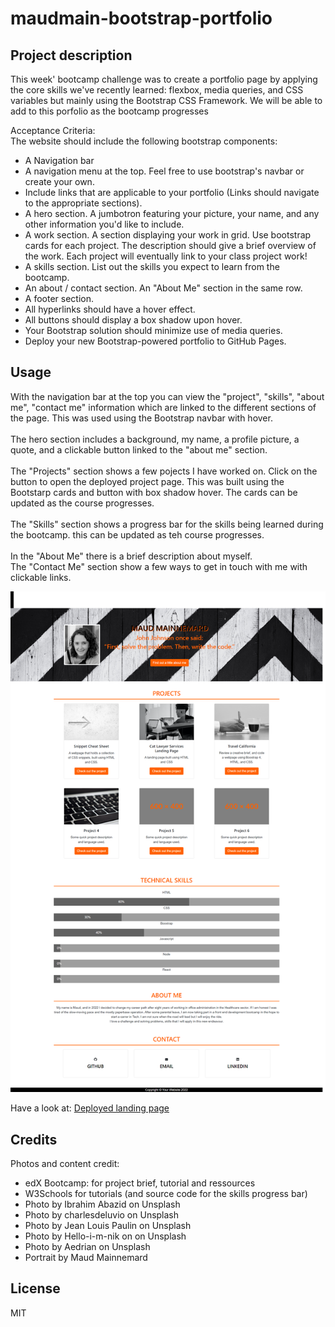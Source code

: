# maudmain-bootstrap-portfolio

## Project description
This week' bootcamp challenge was to create a portfolio page by applying the core skills we've recently learned: flexbox, media queries, and CSS variables but mainly using the Bootstrap CSS Framework. We will be able to add to this porfolio as the bootcamp progresses

Acceptance Criteria:<br>
The website should include the following bootstrap components:
- A Navigation bar
- A navigation menu at the top. Feel free to use bootstrap's navbar or create your own.
- Include links that are applicable to your portfolio (Links should navigate to the appropriate sections).
- A hero section. A jumbotron featuring your picture, your name, and any other information you'd like to include.
- A work section. A section displaying your work in grid. Use bootstrap cards for each project. The description should give a brief overview of the work. Each project will eventually link to your class project work!
- A skills section. List out the skills you expect to learn from the bootcamp.
- An about / contact section. An "About Me" section in the same row.
- A footer section.
- All hyperlinks should have a hover effect.
- All buttons should display a box shadow upon hover.
- Your Bootstrap solution should minimize use of media queries.
- Deploy your new Bootstrap-powered portfolio to GitHub Pages.

## Usage
With the navigation bar at the top you can view the  "project", "skills", "about me", "contact me" information which are linked to the different sections of the page. This was used using the Bootstrap navbar with hover.<br><br>
The hero section includes a background, my name, a profile picture, a quote, and a clickable button linked to the "about me" section.<br><br>
The "Projects" section shows a few pojects I have worked on. Click on the button to open the deployed project page. This was built using the Bootstarp cards and button with box shadow hover. The cards can be updated as the course progresses.<br><br>
The "Skills" section shows a progress bar for the skills being learned during the bootcamp. this can be updated as teh course progresses.<br><br>
In the "About Me" there is a brief description about myself.<br>
The "Contact Me" section show a few ways to get in touch with me with clickable links. <br>

![Deployed Page Screenshot](./assets/images/FireShot%20Capture%20003%20-%20Maud%20Mainnemard-%20Portfolio%20-%20.png)

Have a look at: [Deployed landing page](https://maudmain.github.io/maudmain-bootstrap-portfolio/)

## Credits
Photos and content credit:

- edX Bootcamp: for project brief, tutorial and ressources
- W3Schools for tutorials (and source code for the skills progress bar)
- Photo by Ibrahim Abazid on Unsplash
- Photo by charlesdeluvio on Unsplash
- Photo by Jean Louis Paulin on Unsplash
- Photo by Hello-i-m-nik on on Unsplash
- Photo by Aedrian on Unsplash
- Portrait by Maud Mainnemard


## License
MIT


  